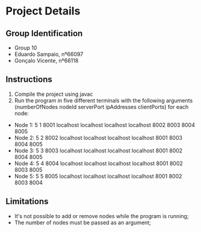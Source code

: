 # Project Details

## Group Identification

- Group 10
- Eduardo Sampaio, nº66097
- Gonçalo Vicente, nº66118

## Instructions

1. Compile the project using javac
2. Run the program in five different terminals with the following arguments (numberOfNodes nodeId serverPort ipAddresses clientPorts) for each node:
  - Node 1: 5 1 8001 localhost localhost localhost localhost 8002 8003 8004 8005
  - Node 2: 5 2 8002 localhost localhost localhost localhost 8001 8003 8004 8005
  - Node 3: 5 3 8003 localhost localhost localhost localhost 8001 8002 8004 8005
  - Node 4: 5 4 8004 localhost localhost localhost localhost 8001 8002 8003 8005
  - Node 5: 5 5 8005 localhost localhost localhost localhost 8001 8002 8003 8004 

## Limitations

- It's not possible to add or remove nodes while the program is running;
- The number of nodes must be passed as an argument;
